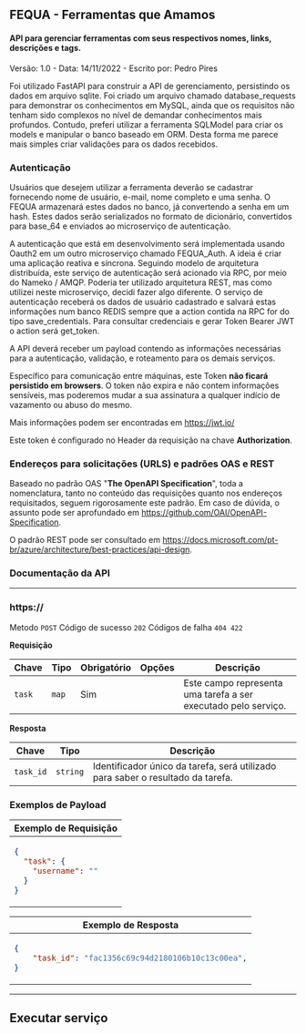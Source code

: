## FEQUA - Ferramentas que Amamos


#### API para gerenciar ferramentas com seus respectivos nomes, links, descrições e tags.

Versão: 1.0 - Data: 14/11/2022 - Escrito por: Pedro Pires


Foi utilizado FastAPI para construir a API de gerenciamento, persistindo os dados em arquivo sqlite. Foi criado um
arquivo chamado database_requests para demonstrar os conhecimentos em MySQL, ainda que os requisitos não tenham sido
complexos no nível de demandar conhecimentos mais profundos. Contudo, preferi utilizar a ferramenta SQLModel para
criar os models e manipular o banco baseado em ORM. Desta forma me parece mais simples criar validações para os
dados recebidos.

### Autenticação

Usuários que desejem utilizar a ferramenta deverão se cadastrar fornecendo nome de usuário, e-mail, nome completo e uma
senha. O FEQUA armazenará estes dados no banco, já convertendo a senha em um hash. Estes dados serão serializados no
formato de dicionário, convertidos para base_64 e enviados ao microserviço de autenticação.

A autenticação que está em desenvolvimento será implementada usando Oauth2 em um outro microserviço chamado FEQUA_Auth.
A ideia é criar uma aplicação reativa e síncrona. Seguindo modelo de arquitetura distribuída, este serviço de
autenticação será acionado via RPC, por meio do Nameko / AMQP. Poderia ter utilizado arquitetura REST, mas como
utilizei neste microserviço, decidi fazer algo diferente. O serviço de autenticação receberá os dados de usuário
cadastrado e salvará estas informações num banco REDIS sempre que a action contida na RPC for do tipo save_credentials.
Para consultar credenciais e gerar Token Bearer JWT o action será get_token.

A API deverá receber um payload contendo as informações necessárias para a autenticação, validação, e roteamento
para os demais serviços.

Específico para comunicação entre máquinas, este Token **não ficará persistido em browsers**. O token não expira e não
contem informações sensíveis, mas poderemos mudar a sua assinatura a qualquer indício de vazamento ou abuso do mesmo.

Mais informações podem ser encontradas em https://jwt.io/

Este token é configurado no Header da requisição na chave **Authorization**.

### Endereços para solicitações (URLS) e padrões OAS e REST

Baseado no padrão OAS "**The OpenAPI Specification**", toda a nomenclatura, tanto no conteúdo das requisições
quanto nos endereços requisitados, seguem rigorosamente este padrão. Em caso de dúvida, o assunto pode ser aprofundado
em https://github.com/OAI/OpenAPI-Specification.

O padrão REST pode ser consultado em https://docs.microsoft.com/pt-br/azure/architecture/best-practices/api-design.

### Documentação da API

----------------------


### https://
Metodo `POST` Código de sucesso `202` Códigos de falha `404 422`

**Requisição**

| Chave   | Tipo  | Obrigatório | Opções | Descrição                                                      |
|---------|-------|-------------|--------|----------------------------------------------------------------|
|  `task` | `map` | Sim         |        | Este campo representa uma tarefa a ser executado pelo serviço. |


**Resposta**

| Chave      | Tipo     | Descrição                                                                       |
|------------|----------|---------------------------------------------------------------------------------|
|  `task_id` | `string` | Identificador único da tarefa, será utilizado para saber o resultado da tarefa. |


### Exemplos de Payload
<table>
    <thead>
        <tr>
            <th>Exemplo de Requisição</th>
        </tr>
    </thead><tbody>
<tr><td>

```json
{
  "task": {
    "username": ""
  }
}
```
</td>
</tr>
</tbody>
</table>

<table>
    <thead>
        <tr>
            <th>Exemplo de Resposta</th>
        </tr>
    </thead><tbody>
<tr><td>

```json
{
    "task_id": "fac1356c69c94d2180106b10c13c00ea",
}
```
</td>
</tr>
</tbody>
</table>

-----------------------------------------------

## Executar serviço

